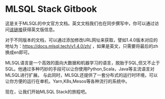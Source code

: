 # MLSQL Stack Gitbook

这是关于MLSQL的中文官方文档。英文文档我们也在同步撰写中，你可以通过访问[该链接](https://docs.mlsql.tech/en/)获得英文版信息。

对于不同版本的文档，可以通过添加修改URL网址来获取，譬如1.4.0版本对应的地址为：https://docs.mlsql.tech/v1.4.0/zh/
，如果是英文，只需要将最后的zh换成en即可。

MLSQL语言是一个高效的面向大数据和机器学习的语言，脱胎于SQL,但又不止于SQL。他通过多种巧妙的手段可以让你使用Python,Scala，Java等主流语言对MLSQL进行扩展。
与此同时，MLSQL还提供了一套分布式的运行时环境，可以让你方便的运行在单机，Yarn,K8s,Mesos等各种流行的系统中。

现在，让我们开始MLSQL Stack的旅程吧。
